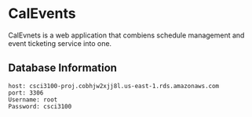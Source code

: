 # CalEvents

CalEvnets is a web application that combiens schedule management and event ticketing service into one.

## Database Information

```
host: csci3100-proj.cobhjw2xjj8l.us-east-1.rds.amazonaws.com
port: 3306
Username: root
Password: csci3100
```
